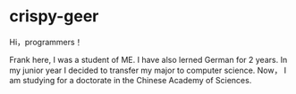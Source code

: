 # crispy-geer

Hi，programmers！

Frank here, I was a student of ME. I have also lerned German for 2 years.
In my junior year I decided to transfer my major to computer science.
Now， I am studying for a doctorate in the Chinese Academy of Sciences.
